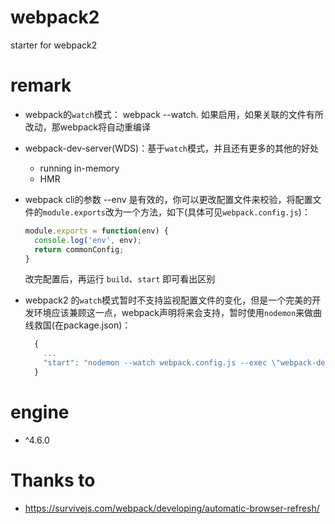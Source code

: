# webpack2
starter for webpack2

# remark

  + webpack的`watch`模式： webpack --watch. 如果启用，如果关联的文件有所改动，那webpack将自动重编译
  + webpack-dev-server(WDS)：基于`watch`模式，并且还有更多的其他的好处
    - running in-memory
    - HMR
  + webpack cli的参数  --env 是有效的，你可以更改配置文件来校验，将配置文件的`module.exports`改为一个方法，如下(具体可见`webpack.config.js`)：
      ```js
      module.exports = function(env) {
        console.log('env', env);
        return commonConfig;
      }
      ```
      改完配置后，再运行 `build`、`start` 即可看出区别


  + webpack2 的`watch`模式暂时不支持监视配置文件的变化，但是一个完美的开发环境应该兼顾这一点，webpack声明将来会支持，暂时使用`nodemon`来做曲线救国(在package.json)：
    ```js
      {
        ...
        "start": "nodemon --watch webpack.config.js --exec \"webpack-dev-server --env development\""
      }
    ```



# engine
 - ^4.6.0

# Thanks to

+ https://survivejs.com/webpack/developing/automatic-browser-refresh/
